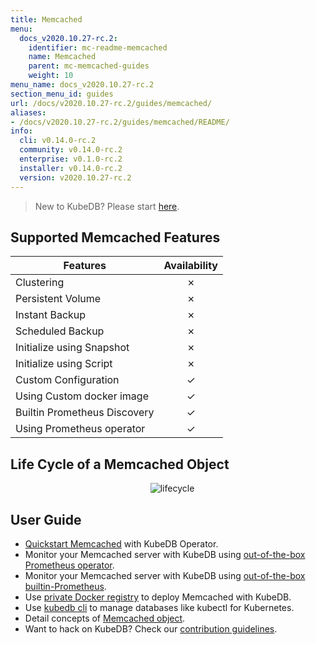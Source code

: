 ```yaml
---
title: Memcached
menu:
  docs_v2020.10.27-rc.2:
    identifier: mc-readme-memcached
    name: Memcached
    parent: mc-memcached-guides
    weight: 10
menu_name: docs_v2020.10.27-rc.2
section_menu_id: guides
url: /docs/v2020.10.27-rc.2/guides/memcached/
aliases:
- /docs/v2020.10.27-rc.2/guides/memcached/README/
info:
  cli: v0.14.0-rc.2
  community: v0.14.0-rc.2
  enterprise: v0.1.0-rc.2
  installer: v0.14.0-rc.2
  version: v2020.10.27-rc.2
---
```


> New to KubeDB? Please start [here](/docs/v2020.10.27-rc.2/README).

## Supported Memcached Features

| Features                     | Availability |
| ---------------------------- | :----------: |
| Clustering                   |   &#10007;   |
| Persistent Volume            |   &#10007;   |
| Instant Backup               |   &#10007;   |
| Scheduled Backup             |   &#10007;   |
| Initialize using Snapshot    |   &#10007;   |
| Initialize using Script      |   &#10007;   |
| Custom Configuration         |   &#10003;   |
| Using Custom docker image    |   &#10003;   |
| Builtin Prometheus Discovery |   &#10003;   |
| Using Prometheus operator    |   &#10003;   |

## Life Cycle of a Memcached Object

<p align="center">
  <img alt="lifecycle"  src="/docs/v2020.10.27-rc.2/images/memcached/memcached-lifecycle.png">
</p>

## User Guide

- [Quickstart Memcached](/docs/v2020.10.27-rc.2/guides/memcached/quickstart/quickstart) with KubeDB Operator.
- Monitor your Memcached server with KubeDB using [out-of-the-box Prometheus operator](/docs/v2020.10.27-rc.2/guides/memcached/monitoring/using-prometheus-operator).
- Monitor your Memcached server with KubeDB using [out-of-the-box builtin-Prometheus](/docs/v2020.10.27-rc.2/guides/memcached/monitoring/using-builtin-prometheus).
- Use [private Docker registry](/docs/v2020.10.27-rc.2/guides/memcached/private-registry/using-private-registry) to deploy Memcached with KubeDB.
- Use [kubedb cli](/docs/v2020.10.27-rc.2/guides/memcached/cli/cli) to manage databases like kubectl for Kubernetes.
- Detail concepts of [Memcached object](/docs/v2020.10.27-rc.2/guides/memcached/concepts/memcached).
- Want to hack on KubeDB? Check our [contribution guidelines](/docs/v2020.10.27-rc.2/CONTRIBUTING).
